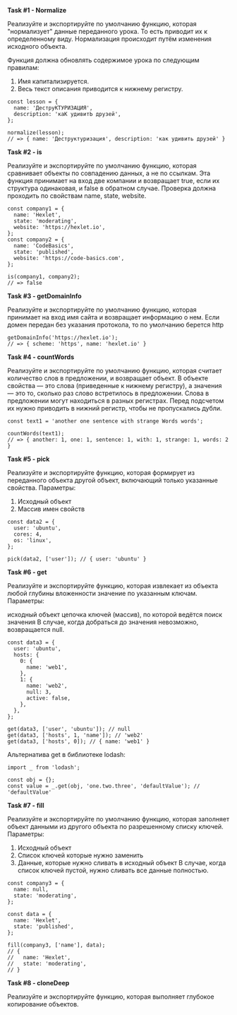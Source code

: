**Task #1 - Normalize**

Реализуйте и экспортируйте по умолчанию функцию, которая "нормализует" данные переданного урока. То есть приводит их к определенному виду. Нормализация происходит путём изменения исходного объекта.

Функция должна обновлять содержимое урока по следующим правилам:

1) Имя капитализируется.
2) Весь текст описания приводится к нижнему регистру.

```
const lesson = {
  name: 'ДеструКТУРИЗАЦИЯ',
  description: 'каК удивитЬ друзей',
};

normalize(lesson);
// => { name: 'Деструктуризация', description: 'как удивить друзей' }
```




**Task #2 - is**

Реализуйте и экспортируйте по умолчанию функцию, которая сравнивает объекты по совпадению данных, а не по ссылкам. Эта функция принимает на вход две компании и возвращает true, если их структура одинаковая, и false в обратном случае. Проверка должна проходить по свойствам name, state, website.

```
const company1 = {
  name: 'Hexlet',
  state: 'moderating',
  website: 'https://hexlet.io',
};
const company2 = {
  name: 'CodeBasics',
  state: 'published',
  website: 'https://code-basics.com',
};

is(company1, company2);
// => false
```


**Task #3 - getDomainInfo**

Реализуйте и экспортируйте по умолчанию функцию, которая принимает на вход имя сайта и возвращает информацию о нем. Если домен передан без указания протокола, то по умолчанию берется http

```
getDomainInfo('https://hexlet.io');
// => { scheme: 'https', name: 'hexlet.io' }
```


**Task #4 - countWords**

Реализуйте и экспортируйте по умолчанию функцию, которая считает количество слов в предложении, и возвращает объект. В объекте свойства — это слова (приведенные к нижнему регистру), а значения — это то, сколько раз слово встретилось в предложении. Слова в предложении могут находиться в разных регистрах. Перед подсчетом их нужно приводить в нижний регистр, чтобы не пропускались дубли.

```
const text1 = 'another one sentence with strange Words words';

countWords(text1);
// => { another: 1, one: 1, sentence: 1, with: 1, strange: 1, words: 2 }
```


**Task #5 - pick**

Реализуйте и экспортируйте функцию, которая формирует из переданного объекта другой объект, включающий только указанные свойства. Параметры:

1) Исходный объект
2) Массив имен свойств

```
const data2 = {
  user: 'ubuntu',
  cores: 4,
  os: 'linux',
};

pick(data2, ['user']); // { user: 'ubuntu' }
```


**Task #6 - get**

Реализуйте и экспортируйте функцию, которая извлекает из объекта любой глубины вложенности значение по указанным ключам. Параметры:

исходный объект
цепочка ключей (массив), по которой ведётся поиск значения В случае, когда добраться до значения невозможно, возвращается null.

```
const data3 = {
  user: 'ubuntu',
  hosts: {
    0: {
      name: 'web1',
    },
    1: {
      name: 'web2',
      null: 3,
      active: false,
    },
  },
};

get(data3, ['user', 'ubuntu']); // null
get(data3, ['hosts', 1, 'name']); // 'web2'
get(data3, ['hosts', 0]); // { name: 'web1' }
```


Альтернатива get в библиотеке lodash:

```
import _ from 'lodash';

const obj = {};
const value = _.get(obj, 'one.two.three', 'defaultValue'); // 'defaultValue'
```


**Task #7 - fill**


Реализуйте и экспортируйте по умолчанию функцию, которая заполняет объект данными из другого объекта по разрешенному списку ключей. Параметры:

1) Исходный объект
2) Список ключей которые нужно заменить
3) Данные, которые нужно сливать в исходный объект В случае, когда список ключей пустой, нужно сливать все данные полностью.

```
const company3 = {
  name: null,
  state: 'moderating',
};

const data = {
  name: 'Hexlet',
  state: 'published',
};

fill(company3, ['name'], data);
// {
//   name: 'Hexlet',
//   state: 'moderating',
// }
```

**Task #8 - cloneDeep**

Реализуйте и экспортируйте функцию, которая выполняет глубокое копирование объектов.
